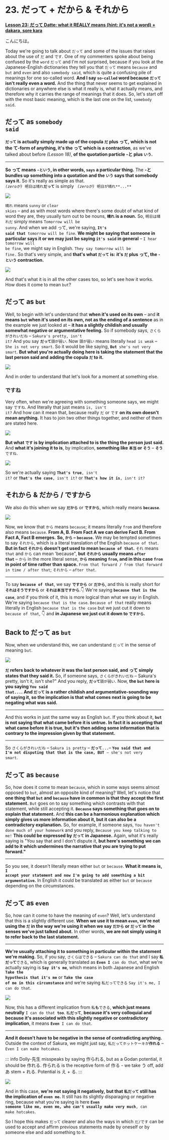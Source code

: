# **23. だって + だから & それから**

[**Lesson 23: だって Datte: what it REALLY means (hint: it's not a word) + dakara, sore kara**](https://www.youtube.com/watch?v=kO89HzRQygQ&list=PLg9uYxuZf8x_A-vcqqyOFZu06WlhnypWj&index=25&ab_channel=OrganicJapanesewithCureDolly)

こんにちは。

Today we're going to talk about <code>だって</code> and some of the issues that raises about the use of <code>だ</code> and <code>です</code>. One of my commenters spoke about being confused by the <code>word</code> <code>だって</code> and I'm not surprised, because if you look at the Japanese-English dictionaries they tell you that <code>だって</code> means <code>because</code> and <code>but</code> and <code>even</code> and also <code>somebody said</code>, which is quite a confusing pile of meanings for one so-called word. **And I say <code>so-called</code> word because <code>だって</code> isn't really even a word.** And the thing that never seems to get explained in dictionaries or anywhere else is what it really is, what it actually means, and therefore why it carries the range of meanings that it does. So, let's start off with the most basic meaning, which is the last one on the list, <code>somebody said</code>.

## だって as <code>somebody said</code>

**<code>だって</code> is actually simply made up of the copula <code>だ</code> plus って,** **which is not the て-form of anything, it's the って which is a contraction**, as we've talked about before *(Lesson 18)*, **of the quotation particle -と plus <code>いう</code>.**

---

**So って means <code>-という</code>, in other words, <code>says</code> a particular thing.** The **-と bundles up something into a quotation and the <code>いう</code> says that somebody says it.** So it's really as simple as that.
<code> *(zeroが)* 明日は晴れ**だって**</code> is simply <code> *(zeroが)* 明日が晴れ**...**</code>

![](../media/image1108.webp)

<code>晴れ</code> means <code>sunny</code> or <code>clear skies</code> – and as with most words where there's some doubt of what kind of word they are, they usually turn out to be nouns, **<code>晴れ</code> is a noun.** So, <code>明日は晴れだ</code> simply means <code>Tomorrow will be sunny</code>. And when we add って, we're saying, <code>**It's said that** tomorrow will be fine</code>. **We might be saying that someone in particular says it or we may just be saying <code>it's said</code> in general** – <code>I hear tomorrow will be fine</code>, we might say in English. <code>They say tomorrow will be fine.</code> So that's very simple, and **that's what <code>だって</code> is:** **it's <code>だ</code> plus って, the <code>-という</code> contraction.**

![](../media/image1083.webp)

And that's what it is in all the other cases too, so let's see how it works. How does it come to mean <code>but</code>?

## だって as <code>but</code>

Well, to begin with let's understand that **when it's used on its own** – and **it means <code>but</code> when it's used on its own, not as the ending of a sentence** as in the example we just looked at – **it has a slightly childish and usually somewhat negative or argumentative feeling.** So if somebody says, <code>さくらがきれいだね</code> – <code>Sakura's pretty, isn't it?</code> And you say <code>**だって**頭が弱い</code>. Now <code>頭が弱い</code> means literally <code>head is weak</code> – <code>She is not very smart</code>. So it would be like saying, <code>**But** she's not very smart</code>. **But what you're actually doing here is taking the statement that the last person said and** **adding the copula <code>だ</code> to it.**

![](../media/image159.webp)

And in order to understand that let's look for a moment at something else.

### ですね

Very often, when we're agreeing with something someone says, we might say <code>ですね</code>. And literally that just means <code>is, isn't it?</code> And how can it mean that, because really <code>だ</code> or <code>です</code> **on its own doesn't mean anything.** It has to join two other things together, and neither of them are stated here.

![](../media/image72.webp)

**But what <code>です</code> is by implication attached to is the thing the person just said.** And **what it's joining it to is**, by implication, **something like <code>本当</code> or <code>そう</code>** – <code>**そう**ですね</code>.

![](../media/image599.webp)

So we're actually saying <code>**That's true**, isn't it?</code> or <code>**That's the case**, isn't it?</code> or <code>**That's how it is**, isn't it?</code>

## それから & だから / ですから

We also do this when we say <code>**だから**</code> or <code>**ですから**</code>, which really means <code>**because**</code>.

![](../media/image652.webp)

Now, we know that <code>から</code> means <code>because</code>; it means literally <code>from</code> and therefore also means <code>because</code>. **From A, B. From Fact A we can derive Fact B. From Fact A, Fact B emerges.** **So, <code>から</code> – <code>because</code>.** We may be tempted sometimes to say <code>それから</code>, which is a literal translation of the English <code>because of that</code>. **But in fact <code>それから</code> doesn't get used to mean <code>because of that</code>.** <code>それ</code> means <code>that</code> and <code>から</code> can mean 'because", **but <code>それから</code> usually means <code>after that</code>** – <code>から</code> in the more literal sense, **<code>から</code> meaning <code>from</code>, and in this case <code>from</code> in point of time rather than space.**
<code>From that forward / from that forward in time / after that</code>; <code>それから</code> – <code>after that</code>.

---

To say <code>**because of that**</code>, we say <code>**ですから**</code> or <code>**だから**</code>, and this is really short for <code>**それはそうですから**</code> or <code>**それは本当ですから**</code>.👇 We're saying <code>**because that is the case**</code>, and if you think of it, this is more logical than what we say in English. We're saying <code>because that is the case</code>. <code>Because of that</code> really means literally in English <code>because that is the case</code> but we just cut it down to <code>because of that</code>, 👇 and **in Japanese we just cut it down to <code>ですから</code>.**

## Back to だって as <code>but</code>

Now, when we understand this, we can understand <code>だって</code> in the sense of meaning <code>but</code>.

![](../media/image1047.webp)

**<code>だ</code> refers back to whatever it was the last person said, and って simply states that they said it.** So, if someone says, <code>さくらがきれいだね</code> – Sakura's pretty, isn't it, isn't she?" And you reply, <code>**だって**頭が弱い</code>. Now, **the <code>but</code> here is you saying <code>You said that...</code>.** **And <code>だって</code> is a rather childish and argumentative-sounding way of saying it, so the implication is that what comes next is going to be negating what was said.**

---

And this works in just the same way as English <code>but</code>. If you think about it, **<code>but</code> is not saying that what came before it is untrue.** **In fact it is accepting that what came before it is true, but it's then adding some information that is contrary to the impression given by that statement.**

---

So <code>さくらがきれいだね</code> – <code>Sakura is pretty</code> – <code>**だって**...</code>– <code>**You said that and I'm not disputing that that is the case, BUT** – she's not very smart</code>.

## だって as <code>because</code>

So, how does it come to mean <code>because</code>, which in some ways seems almost opposed to <code>but</code>, almost an opposite kind of meaning? Well, let's notice that **one thing that <code>but</code> and <code>because</code> have in common is that they accept the first statement.** <code>But</code> goes on to say something which contrasts with that statement, while still accepting it. **<code>Because</code> says something that goes on to explain that statement.** And **this can be a harmonious explanation which simply gives us more information about it, but it can also be a contradictory explanation.** So, for example, if someone says, <code>You haven't done much of your homework</code> and you reply, <code>Because you keep talking to me!</code> **This could be expressed by <code>だって</code> in Japanese.** Again, what it's really saying is "You say that and I don't dispute it, **but here's something** **we can add to it which undermines the narrative that you are trying to put forward."**

---

So you see, it doesn't literally mean either <code>but</code> or <code>because</code>. **What it means is,** **<code>I accept your statement and now I'm going to add something a bit argumentative</code>.** In English it could be translated as either <code>but</code> or <code>because</code> depending on the circumstances.

## だって as <code>even</code>

So, how can it come to have the meaning of <code>even</code>? Well, let's understand that this is a slightly different use. **When we use it to mean <code>even</code>, we're not using the <code>だ</code> in the way we're using it when we say <code>だから</code> or <code>だって</code> in the senses we've just talked about.** In other words, **we are not simply using it to refer back to the last statement.**

---

**We're usually attaching it to something in particular within the statement we're making.** So, if you say, <code>さくらはできる</code> – <code>Sakura can do that</code> and I say <code>**私だって**できる</code>, which is generally translated as <code>**Even I** can do that</code>, what we're actually saying is <code>**Say it's me**</code>, which means in both Japanese and English <code>**Take the hypothesis that it's me**</code> or <code>**Take the case of me in this circumstance**</code> and we're saying <code>私だってできる</code> <code>Say it's me, I can do that</code>.

![](../media/image722.webp)

Now, this has a different implication from <code>私**も**できる</code>, **which just means neutrally** <code>I can do that **too**</code>. <code>私**だって**</code>, **because it's very colloquial and because it's associated with this slightly** **negative or contradictory implication**, it means <code>**Even** I can do that</code>.

---

**And it doesn't have to be negative in the sense of contradicting anything.** Outside the context of Sakura, we might just say, <code>私だってホットケーキが**作れる**</code> – <code>Even I can make hotcakes</code>.

::: info
Dolly-先生 misspeaks by saying 作られる, but as a Godan potential, it should be 作れる. 作られる is the receptive form of 作る - we take う off, add あ stem + れる. Potential is え + る.
:::

![](../media/image424.webp)

And in this case, **we're not saying it negatively,** **but that <code>私だって</code> still has the implication of <code>even me</code>.** It still has its slightly disparaging or negative ring, because what you're saying is here <code>**Even someone like me, even me, who can't usually make very much**, can make hotcakes</code>.

So I hope this makes <code>だって</code> clearer and also the ways in which <code>だ/です</code> can be used to accept and affirm previous statements made by oneself or by someone else and add something to it.
